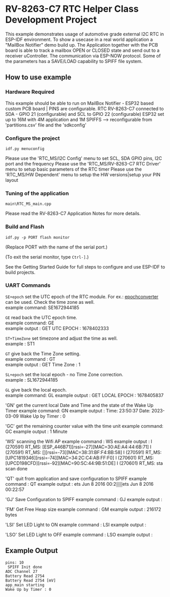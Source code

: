 # RV-8263-C7 RTC Helper Class Development Project

This example demonstrates usage of automotive grade external I2C RTC in ESP-IDF environment.
To show a usecase in a real world application a "MailBox Notifier" demo build up. The Application together with the PCB board is able to track a mailbox OPEN or CLOSED state and send out to a receiver uController. The communication via ESP-NOW protocol.
Some of the parameters has a SAVE/LOAD capability to SPIFF file system.


## How to use example

### Hardware Required

This example should be able to run on MailBox Notifier - ESP32 based custom PCB board | PINS are configurable.
RTC RV-8263-C7 connected to SDA - GPIO 21 (configurable) and SCL to GPIO 22 (configurable)
ESP32 set up to 16M with 4M application and 1M SPIFFS --> reconfigurable from 'partitions.csv' file and the 'sdkconfig'

### Configure the project

```
idf.py menuconfig
```
Please use the 'RTC_MS/I2C Config' menu to set SCL, SDA GPIO pins, I2C port and the frequency
Please use the 'RTC_MS/RV-8263-C7 RTC Driver' menu to setup basic parameters of the RTC timer
Please use the 'RTC_MS/HW Dependent' menu to setup the HW versions|setup your PIN layout

### Tuning of the application

```
main\RTC_MS_main.cpp 
```

Please read the RV-8263-C7 Application Notes for more details.

### Build and Flash

```
idf.py -p PORT flash monitor
```

(Replace PORT with the name of the serial port.)

(To exit the serial monitor, type ``Ctrl-]``.)

See the Getting Started Guide for full steps to configure and use ESP-IDF to build projects.

### UART Commands

`SE+epoch` set the UTC epoch of the RTC module. For ex.: [epochconverter](https://www.epochconverter.com/) can be used. Check the time zone as well.  
example command: SE1672944185  

`GE` read back the UTC epoch time.  
example command: GE  
example output : 
GET UTC EPOCH : 1678402333
 
`ST+TimeZone` set timezone and adjust the time as well.   
example : ST1  

`GT` give back the Time Zone setting.  
example command : GT  
example output : 
GET Time Zone : 1

`SL+epoch` set the local epoch - no Time Zone correction.  
example : SL1672944185  

`GL` give back the local epoch.  
example command: GL
example output : 
GET LOCAL EPOCH : 1678405837  

'GN' get the current local Date and Time and the state of the Wake Up Timer
example command: GN
example output : 
Time: 23:50:37
Date: 2023-03-09
Wake Up by Timer : 0

'GC' get the remaining counter value with the time unit
example command: GC
example output : 
1 Minute

'WS' scanning the Wifi AP
example command : WS
example output :
I (270591) RT_MS: [ESP_446B71][rssi=-27][MAC=30:AE:A4:44:6B:71]
I (270591) RT_MS: [][rssi=-73][MAC=38:31:BF:F4:BB:58]
I (270591) RT_MS: [UPC1819346][rssi=-74][MAC=34:2C:C4:AB:FF:F0]
I (270601) RT_MS: [UPCD198CFD][rssi=-92][MAC=90:5C:44:9B:51:DE]
I (270601) RT_MS: sta scan done

'QT' quit from application and save configuration to SPIFF
example command : QT
example output : ets Jun  8 2016 00:2▒▒ets Jun  8 2016 00:22:57

'GJ' Save Configuration to SPIFF
example command : GJ
example output :

'FM' Get Free Heap size
example command : GM
example output : 216172 bytes

'LSI' Set LED Light to ON
example command : LSI
example output :

'LSO' Set LED Light to OFF
example command : LSO
example output :


## Example Output  

```
pins: 10
 SPIFF Init done
ADC Channel 27
Battery Read 2754
Battery Read 2754 [mV]
app_main starting
Wake Up by Timer : 0

